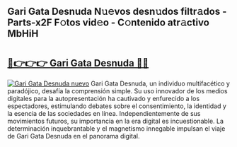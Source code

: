 ## Gari Gata Desnuda N𝚞𝚎vos desn𝚞dos filtr𝚊dos - Parts-x2F F𝚘tos vid𝚎o - C𝚘ntenido atr𝚊ctivo MbHiH

# <h2><a href="http://mb37pm.tromn.icu/?c=Gari+Gata+Desnuda">🔗👉👉👉 Gari Gata Desnuda 🔗🔗</a></h2>

[![Gari Gata Desnuda nuevo](https://i.imgur.com/pEAQMta.gif)](http://mb37pm.tromn.icu/?c=Gari+Gata+Desnuda)
Gari Gata Desnuda, un individuo multifacético y paradójico, desafía la comprensión simple. Su uso innovador de los medios digitales para la autopresentación ha cautivado y enfurecido a los espectadores, estimulando debates sobre el consentimiento, la identidad y la esencia de las sociedades en línea. Independientemente de sus movimientos futuros, su importancia en la era digital es incuestionable. La determinación inquebrantable y el magnetismo innegable impulsan el viaje de Gari Gata Desnuda en el panorama digital.
